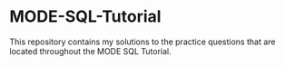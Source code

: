 # MODE-SQL-Tutorial
This repository contains my solutions to the practice questions that are located throughout the MODE SQL Tutorial.
